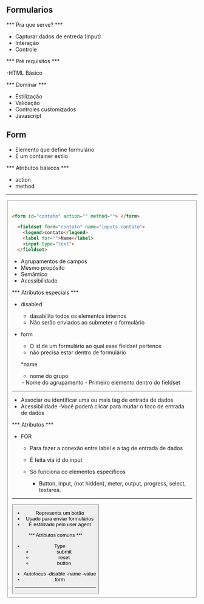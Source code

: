 ## Formularios 

*** Pra que serve? ***

- Capturar dados de entreda (Input)
- Interação
- Controle

*** Pré requisitos ***

-HTML Básico

*** Dominar ***

- Estilização
- Validação
- Controles customizados
- Javascript

## Form

<form>

- Elemento que define formulário
- É um container estilo <section> <footer>

*** Atributos básicos ***

- action
- method

---

<Fieldset>

```html

<form id="contato" action="" method=""> </form>

  <fieldset form="contato" name="inputs-contato">
    <legend>contato</legend>
    <label for="">Name</label>
    <input type="text">
  </fieldset>

```

- Agrupamentos de campos
- Mesmo propósito
- Semântico
- Acessibilidade

*** Atributos especiais ***

* disabled
  - dasabilita todos os elementos internos
  - Não serão enviados ao submeter o formulário

* form
  - O id de um formulário ao qual esse fieldset pertence
  - não precisa estar dentro de  formulário

  *name
    - nome do grupo

  <legend>
    - Nome do agrupamento
    - Primeiro elemento dentro do fieldset


---

<Label>

- Associar ou identificar uma ou mais tag de entrada de dados
- Acessibilidade
-Você poderá clicar para mudar o foco de entrada de dados

*** Atributos ***

* FOR
   - Para fazer a conexão entre label e a tag de entrada de dados

  - É feita via id do input

  - Só funciona co elementos específicos
    - Button, input, (not hidden), meter, output,
    progress, select, textarea.

---

<button>

- Representa um botão 
- Usado para enviar formulários
- É estilizado pelo user agent


*** Atributos comuns ***

* Type
  - submit
  - reset
  - button
- Autofocus
-disable
-name
-value
- form


---

<datalist>

- Lista de valores com sugestão a uma tag <input>
- Valores sugestivos e não obrigatórios
- Usúarios poderão acessar um dos valores, ou colocar um valor diferente da sugestão

<datalist id="fruitsdata">
<option>apple</option>
<option>banana</option>
<option>mango</option>
<option>orange</option>
</datalist>

*** list ***

- recebe como valor o id de um <datalist> residente no mesmo documento

*** Tipos de input suportados ***

- text, search, url, tel, email, date, month, week, time, data-time, number, range e color

- Valores de datalist que não são compatíveis com o tipo do <input> não serão suportados


*** Tipos de input não suportados ***

- HIdden, password, chackbox, radio, file, ou qualquer outro tipo de button




